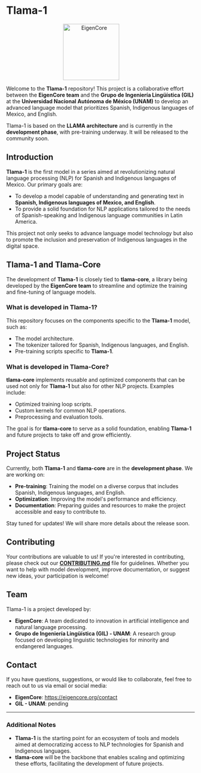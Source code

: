 # Tlama-1  

<div align="center">
  <img src="https://i.postimg.cc/R00W9YMj/Tlama-1.png" alt="EigenCore" width="150" style="margin-right: 50px;">
</div>

Welcome to the **Tlama-1** repository! This project is a collaborative effort between the **EigenCore team** and the **Grupo de Ingeniería Lingüística (GIL)** at the **Universidad Nacional Autónoma de México (UNAM)** to develop an advanced language model that prioritizes Spanish, Indigenous languages of Mexico, and English.  

Tlama-1 is based on the **LLAMA architecture** and is currently in the **development phase**, with pre-training underway. It will be released to the community soon.  

## Introduction  

**Tlama-1** is the first model in a series aimed at revolutionizing natural language processing (NLP) for Spanish and Indigenous languages of Mexico. Our primary goals are:  

- To develop a model capable of understanding and generating text in **Spanish, Indigenous languages of Mexico, and English**.  
- To provide a solid foundation for NLP applications tailored to the needs of Spanish-speaking and Indigenous language communities in Latin America.  

This project not only seeks to advance language model technology but also to promote the inclusion and preservation of Indigenous languages in the digital space.  

## Tlama-1 and Tlama-Core  

The development of **Tlama-1** is closely tied to **tlama-core**, a library being developed by the **EigenCore team** to streamline and optimize the training and fine-tuning of language models.  

### **What is developed in Tlama-1?**  
This repository focuses on the components specific to the **Tlama-1** model, such as:  
- The model architecture.  
- The tokenizer tailored for Spanish, Indigenous languages, and English.  
- Pre-training scripts specific to **Tlama-1**.  

### **What is developed in Tlama-Core?**  
**tlama-core** implements reusable and optimized components that can be used not only for **Tlama-1** but also for other NLP projects. Examples include:  
- Optimized training loop scripts.  
- Custom kernels for common NLP operations.  
- Preprocessing and evaluation tools.  

The goal is for **tlama-core** to serve as a solid foundation, enabling **Tlama-1** and future projects to take off and grow efficiently.  

## Project Status  

Currently, both **Tlama-1** and **tlama-core** are in the **development phase**. We are working on:  

- **Pre-training**: Training the model on a diverse corpus that includes Spanish, Indigenous languages, and English.  
- **Optimization**: Improving the model's performance and efficiency.  
- **Documentation**: Preparing guides and resources to make the project accessible and easy to contribute to.  

Stay tuned for updates! We will share more details about the release soon.  

## Contributing  

Your contributions are valuable to us! If you're interested in contributing, please check out our **[CONTRIBUTING.md](./CONTRIBUTING.md)** file for guidelines. Whether you want to help with model development, improve documentation, or suggest new ideas, your participation is welcome!  

## Team  

Tlama-1 is a project developed by:  

- **EigenCore**: A team dedicated to innovation in artificial intelligence and natural language processing.  
- **Grupo de Ingeniería Lingüística (GIL) - UNAM**: A research group focused on developing linguistic technologies for minority and endangered languages.  

## Contact  

If you have questions, suggestions, or would like to collaborate, feel free to reach out to us via email or social media:

- **EigenCore**: https://eigencore.org/contact
- **GIL - UNAM**: pending

---

### **Additional Notes**  
- **Tlama-1** is the starting point for an ecosystem of tools and models aimed at democratizing access to NLP technologies for Spanish and Indigenous languages.  
- **tlama-core** will be the backbone that enables scaling and optimizing these efforts, facilitating the development of future projects.  
